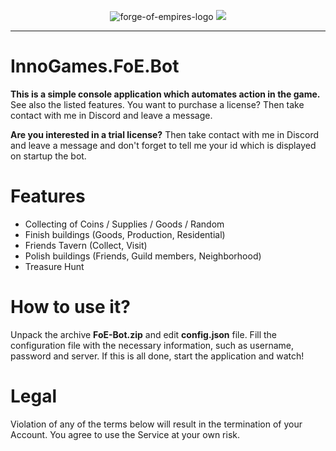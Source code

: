 <p align="center">
  <img src="http://i.epvpimg.com/6msuf.png" alt="forge-of-empires-logo"/>
  
  <a href="https://discord.gg/cT9dFaX">
    <img src="https://discordapp.com/api/guilds/216284167275544576/widget.png?style=banner2" />
  </a>
</p>

<hr />

# InnoGames.FoE.Bot

**This is a simple console application which automates action in the game.** See also the listed features. You want to purchase a license? Then take contact with me in Discord and leave a message. 

**Are you interested in a trial license?** Then take contact with me in Discord and leave a message and don't forget to tell me your id which is displayed on startup the bot.


# Features

 - Collecting of Coins / Supplies / Goods / Random
 - Finish buildings (Goods, Production, Residential)
 - Friends Tavern (Collect, Visit)
 - Polish buildings (Friends, Guild members, Neighborhood)
 - Treasure Hunt

# How to use it?

Unpack the archive **FoE-Bot.zip** and edit **config.json** file. Fill the configuration file with the necessary information, such as username, password and server. If this is all done, start the application and watch!

# Legal

Violation of any of the terms below will result in the termination of your Account. You agree to use the Service at your own risk.
